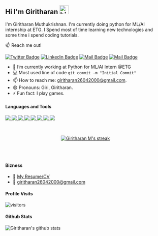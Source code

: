 ## Hi I'm Giritharan <img src="https://user-images.githubusercontent.com/1303154/88677602-1635ba80-d120-11ea-84d8-d263ba5fc3c0.gif" width="28px" alt="hi">

I'm Giritharan Muthukrishnan. I'm currently doing python for ML/AI internship at ETG. I Spend most of time learning new technologies and some time i spend coding tutorials.

:mailbox: Reach me out!

[![Twitter Badge](https://img.shields.io/badge/-@Giritharan-1ca0f1?style=flat&labelColor=1ca0f1&logo=twitter&logoColor=white&link=https://twitter.com/GiritharanM4)](https://twitter.com/GiritharanM4) [![Linkedin Badge](https://img.shields.io/badge/-Giritharan-0e76a8?style=flat&labelColor=0e76a8&logo=linkedin&logoColor=white)](https://www.linkedin.com/giritharan-m-2604/) [![Mail Badge](https://img.shields.io/badge/-@Giritharan-e84393?style=flat&labelColor=e84393&logo=instagram&logoColor=white)](https://instagram.com/giritharan_giri/) [![Mail Badge](https://img.shields.io/badge/-Giritharan-c0392b?style=flat&labelColor=c0392b&logo=gmail&logoColor=white)](mailto:giritharan26042000@gmail.com)

<!-- TODO: Add last video link -->

- 🔭 I’m currently working at Python for ML/AI Intern @ETG
- :computer: Most used line of code `git commit -m "Initial Commit"`
- 📫 How to reach me: giritharan26042000@gmail.com.
- 😄 Pronouns: Giri, Giritharan.
- ⚡ Fun fact: I play games.

#### Languages and Tools

<!-- TODO: Make technologies links takes you to repositories -->

<p align="left"> 
    <a href="https://www.w3.org/c/" target="_blank"> <img src="https://img.icons8.com/color/48/000000/c-programming.png"/> </a>
    <a href="https://www.w3.org/html/" target="_blank"> <img src="https://img.icons8.com/color/48/000000/html-5.png"/> </a> 
    <a href="https://www.w3schools.com/css/" target="_blank"> <img src="https://img.icons8.com/color/48/000000/css3.png"/> </a> 
    <a href="https://developer.mozilla.org/en-US/docs/Web/JavaScript" target="_blank"> <img src="https://img.icons8.com/color/48/000000/javascript.png"/> </a> 
    <a href="https://www.python.org" target="_blank"> <img src="https://img.icons8.com/color/48/000000/python.png"/> </a>
    <a href="https://www.java.com" target="_blank"> <img src="https://img.icons8.com/color/48/000000/java-coffee-cup-logo.png"/> </a>
    <a href="" target="_blank"> <img src="https://img.icons8.com/fluency/48/000000/matlab.png"/> </a> 
    <img src="https://img.icons8.com/color/48/000000/microsoft-excel-2019--v1.png"/>
    <!--<a style="padding-right:8px;" href="https://www.mysql.com/" target="_blank"> <img src="https://img.icons8.com/fluent/50/000000/mysql-logo.png"/> </a>
    <a href="https://www.mongodb.com/" target="_blank"> <img src="https://raw.githubusercontent.com/devicons/devicon/master/icons/mongodb/mongodb-original-wordmark.svg" alt="mongodb" width="48" height="48"/> </a>-->
</p>

<br/>

<p align="center">
    <a href="https://github.com/Giritharan26/github-readme-streak-stats">
        <img title="🔥 Get streak stats for your profile at git.io/streak-stats" alt="Giritharan M's streak" src="https://github-readme-streak-stats.herokuapp.com/?user=Giritharan26&theme=black-ice&hide_border=true&stroke=0000&background=060A0CD0"/>
    </a>
</p>

<br />
<br />

#### Bizness
- :paperclip: [My Resume/CV](https://github.com/Giritharan26/Giritharan26/blob/main/resumes/Giritharan%Resume%18_8_21.pdf)
- :email: giritharan26042000@gmail.com


#### Profile Visits 

![visitors](https://visitor-badge.glitch.me/badge?page_id=Giritharan26.Giritharan26)

#### Github Stats

![Giritharan's github stats](https://github-readme-stats.vercel.app/api?username=Giritharan26&count_private=true&theme=tokyonight&hide=contribs,prs)

